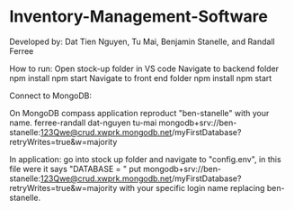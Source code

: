 # Inventory-Management-Software
Developed by: Dat Tien Nguyen, Tu Mai, Benjamin Stanelle, and Randall Ferree


How to run:
Open stock-up folder in VS code
Navigate to backend folder
  npm install
  npm start
Navigate to front end folder 
  npm install
  npm start


Connect to MongoDB:

On MongoDB compass application
reproduct "ben-stanelle" with your name.
ferree-randall
dat-nguyen
tu-mai
mongodb+srv://ben-stanelle:123Qwe@crud.xwprk.mongodb.net/myFirstDatabase?retryWrites=true&w=majority

In application:
go into stock up folder and navigate to "config.env", in this file were it says "DATABASE = " put 
mongodb+srv://ben-stanelle:123Qwe@crud.xwprk.mongodb.net/myFirstDatabase?retryWrites=true&w=majority
with your specific login name replacing ben-stanelle.
